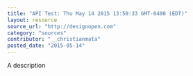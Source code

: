 ```yaml
---
title: "API Test: Thu May 14 2015 13:50:33 GMT-0400 (EDT)"
layout: resource
source_url: "http://designopen.com"
category: "sources"
contributor: "__christianmata"
posted_date: "2015-05-14"
---
```

A description